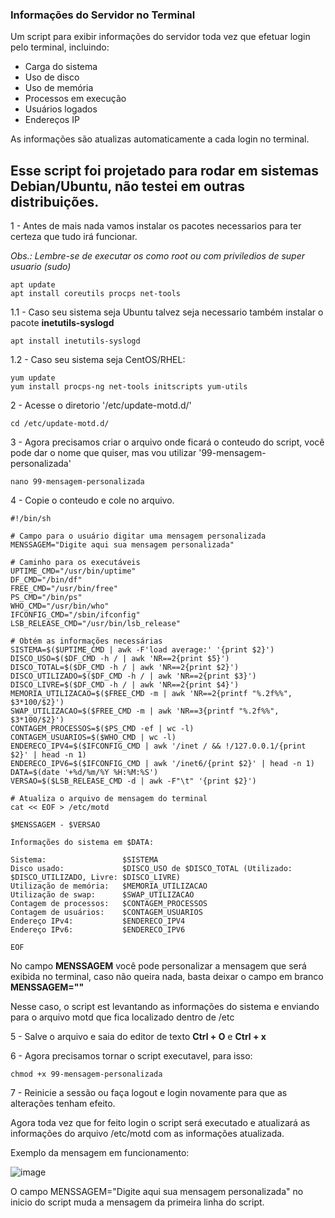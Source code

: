 ### Informações do Servidor no Terminal

Um script para exibir informações do servidor toda vez que efetuar login pelo terminal, incluindo:

- Carga do sistema
- Uso de disco
- Uso de memória
- Processos em execução
- Usuários logados
- Endereços IP

As informações são atualizas automaticamente a cada login no terminal.

## Esse script foi projetado para rodar em sistemas Debian/Ubuntu, não testei em outras distribuições.


1 - Antes de mais nada vamos instalar os pacotes necessarios para ter certeza que tudo irá funcionar.

   _Obs.: Lembre-se de executar os como root ou com priviledios de super usuario (sudo)_
    
    apt update
    apt install coreutils procps net-tools
  
1.1 - Caso seu sistema seja Ubuntu talvez seja necessario também instalar o pacote **inetutils-syslogd**
 
    apt install inetutils-syslogd

1.2 - Caso seu sistema seja CentOS/RHEL:
    
    yum update
    yum install procps-ng net-tools initscripts yum-utils

2 - Acesse o diretorio '/etc/update-motd.d/'

    cd /etc/update-motd.d/

3 - Agora precisamos criar o arquivo onde ficará o conteudo do script, você pode dar o nome que quiser, mas vou utilizar '99-mensagem-personalizada'

    nano 99-mensagem-personalizada

4 - Copie o conteudo e cole no arquivo.

    #!/bin/sh

    # Campo para o usuário digitar uma mensagem personalizada
    MENSSAGEM="Digite aqui sua mensagem personalizada"

    # Caminho para os executáveis
    UPTIME_CMD="/usr/bin/uptime"
    DF_CMD="/bin/df"
    FREE_CMD="/usr/bin/free"
    PS_CMD="/bin/ps"
    WHO_CMD="/usr/bin/who"
    IFCONFIG_CMD="/sbin/ifconfig"
    LSB_RELEASE_CMD="/usr/bin/lsb_release"

    # Obtém as informações necessárias
    SISTEMA=$($UPTIME_CMD | awk -F'load average:' '{print $2}')
    DISCO_USO=$($DF_CMD -h / | awk 'NR==2{print $5}')
    DISCO_TOTAL=$($DF_CMD -h / | awk 'NR==2{print $2}')
    DISCO_UTILIZADO=$($DF_CMD -h / | awk 'NR==2{print $3}')
    DISCO_LIVRE=$($DF_CMD -h / | awk 'NR==2{print $4}')
    MEMORIA_UTILIZACAO=$($FREE_CMD -m | awk 'NR==2{printf "%.2f%%", $3*100/$2}')
    SWAP_UTILIZACAO=$($FREE_CMD -m | awk 'NR==3{printf "%.2f%%", $3*100/$2}')
    CONTAGEM_PROCESSOS=$($PS_CMD -ef | wc -l)
    CONTAGEM_USUARIOS=$($WHO_CMD | wc -l)
    ENDERECO_IPV4=$($IFCONFIG_CMD | awk '/inet / && !/127.0.0.1/{print $2}' | head -n 1)
    ENDERECO_IPV6=$($IFCONFIG_CMD | awk '/inet6/{print $2}' | head -n 1)
    DATA=$(date '+%d/%m/%Y %H:%M:%S')
    VERSAO=$($LSB_RELEASE_CMD -d | awk -F"\t" '{print $2}')

    # Atualiza o arquivo de mensagem do terminal
    cat << EOF > /etc/motd

    $MENSSAGEM - $VERSAO

    Informações do sistema em $DATA:

    Sistema:                 $SISTEMA
    Disco usado:             $DISCO_USO de $DISCO_TOTAL (Utilizado: $DISCO_UTILIZADO, Livre: $DISCO_LIVRE)
    Utilização de memória:   $MEMORIA_UTILIZACAO
    Utilização de swap:      $SWAP_UTILIZACAO
    Contagem de processos:   $CONTAGEM_PROCESSOS
    Contagem de usuários:    $CONTAGEM_USUARIOS
    Endereço IPv4:           $ENDERECO_IPV4
    Endereço IPv6:           $ENDERECO_IPV6

    EOF


No campo **MENSSAGEM** você pode personalizar a mensagem que será exibida no terminal, caso não queira nada, basta deixar o campo em branco **MENSSAGEM=""**

Nesse caso, o script est levantando as informações do sistema e enviando para o arquivo motd que fica localizado dentro de /etc 

5 - Salve o arquivo e saia do editor de texto **Ctrl + O** e **Ctrl + x**

6 - Agora precisamos tornar o script executavel, para isso:

    chmod +x 99-mensagem-personalizada

7 - Reinicie a sessão ou faça logout e login novamente para que as alterações tenham efeito.

Agora toda vez que for feito login o script será executado e atualizará as informações do arquivo /etc/motd com as informações atualizada.

Exemplo da mensagem em funcionamento:

![image](https://github.com/zudefoque/Informacoes-do-Servidor-Terminal/assets/47385049/a2c8a413-e91c-48d5-b8e4-ab488b14c07d)

O campo MENSSAGEM="Digite aqui sua mensagem personalizada" no inicio do script muda a mensagem da primeira linha do script.

